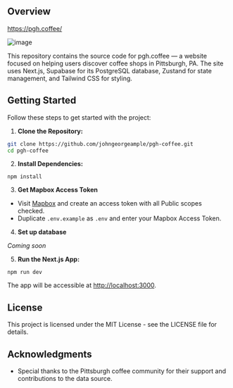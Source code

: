 ## Overview

<https://pgh.coffee/>

![image](https://github.com/user-attachments/assets/01c7834c-80b5-4dea-b86f-c3ea548cbb64)

This repository contains the source code for pgh.coffee — a website focused on helping users discover coffee shops in Pittsburgh, PA. The site uses Next.js, Supabase for its PostgreSQL database, Zustand for state management, and Tailwind CSS for styling.

## Getting Started

Follow these steps to get started with the project:

1. **Clone the Repository:**

```bash
git clone https://github.com/johngeorgeample/pgh-coffee.git
cd pgh-coffee
```

2. **Install Dependencies:**

```
npm install
```

3. **Get Mapbox Access Token**

- Visit [Mapbox](https://docs.mapbox.com/help/getting-started/access-tokens/) and create an access token with all Public scopes checked.
- Duplicate `.env.example` as `.env` and enter your Mapbox Access Token.

4. **Set up database**

_Coming soon_

5. **Run the Next.js App:**

```
npm run dev
```

The app will be accessible at <http://localhost:3000>.

## License

This project is licensed under the MIT License - see the LICENSE file for details.

## Acknowledgments

- Special thanks to the Pittsburgh coffee community for their support and contributions to the data source.
